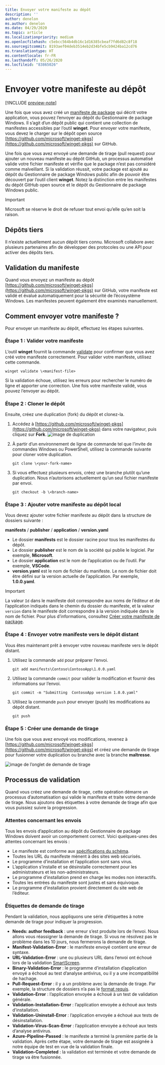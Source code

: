 ```yaml
---
title: Envoyer votre manifeste au dépôt
description: ''
author: denelon
ms.author: denelon
ms.date: 04/29/2020
ms.topic: article
ms.localizationpriority: medium
ms.openlocfilehash: c5ebcc564b4db16c1d16385cbeaf7fd6d82c8f18
ms.sourcegitcommit: 8193aef04deb3514eb2d34bfe5cb9424ba12cd76
ms.translationtype: HT
ms.contentlocale: fr-FR
ms.lasthandoff: 05/26/2020
ms.locfileid: "83865026"
---
```

# <a name="submit-your-manifest-to-the-repository"></a>Envoyer votre manifeste au dépôt

[!INCLUDE [preview-note](../../includes/package-manager-preview.md)]

Une fois que vous avez créé un [manifeste de package](manifest.md) qui décrit votre application, vous pouvez l’envoyer au dépôt du Gestionnaire de package Windows. Il s’agit d’un dépôt public qui contient une collection de manifestes accessibles par l’outil **winget**. Pour envoyer votre manifeste, vous devez le charger sur le dépôt open source [https://github.com/microsoft/winget-pkgs](https://github.com/microsoft/winget-pkgs) sur GitHub.

Une fois que vous avez envoyé une demande de tirage (pull request) pour ajouter un nouveau manifeste au dépôt GitHub, un processus automatisé valide votre fichier manifeste et vérifie que le package n’est pas considéré comme malveillant. Si la validation réussit, votre package est ajouté au dépôt du Gestionnaire de package Windows public afin de pouvoir être découvert par l’outil client **winget**. Notez la distinction entre les manifestes du dépôt GitHub open source et le dépôt du Gestionnaire de package Windows public.

> [!IMPORTANT]
> Microsoft se réserve le droit de refuser tout envoi qu’elle qu’en soit la raison.

## <a name="third-party-repositories"></a>Dépôts tiers

Il n’existe actuellement aucun dépôt tiers connu. Microsoft collabore avec plusieurs partenaires afin de développer des protocoles ou une API pour activer des dépôts tiers.

## <a name="manifest-validation"></a>Validation du manifeste

Quand vous envoyez un manifeste au dépôt [https://github.com/microsoft/winget-pkgs](https://github.com/microsoft/winget-pkgs) sur GitHub, votre manifeste est validé et évalué automatiquement pour la sécurité de l’écosystème Windows. Les manifestes peuvent également être examinés manuellement.

## <a name="how-to-submit-your-manifest"></a>Comment envoyer votre manifeste ?

Pour envoyer un manifeste au dépôt, effectuez les étapes suivantes.

### <a name="step-1-validate-your-manifest"></a>Étape 1 : Valider votre manifeste

L’outil **winget** fournit la commande [validate](..\winget\validate.md) pour confirmer que vous avez créé votre manifeste correctement. Pour valider votre manifeste, utilisez cette commande.

```CMD
winget validate \<manifest-file>
```

Si la validation échoue, utilisez les erreurs pour rechercher le numéro de ligne et apporter une correction. Une fois votre manifeste validé, vous pouvez l’envoyer au dépôt.

### <a name="step-2-clone-the-repository"></a>Étape 2 : Cloner le dépôt

Ensuite, créez une duplication (fork) du dépôt et clonez-la.

1. Accédez à [https://github.com/microsoft/winget-pkgs](https://github.com/microsoft/winget-pkgs) dans votre navigateur, puis cliquez sur **Fork**.
    ![image de duplication](images\fork.png)

2. À partir d’un environnement de ligne de commande tel que l’invite de commandes Windows ou PowerShell, utilisez la commande suivante pour cloner votre duplication.
    ```CMD
    git clone \<your-fork-name>
    ```

 3. Si vous effectuez plusieurs envois, créez une branche plutôt qu’une duplication. Nous n’autorisons actuellement qu’un seul fichier manifeste par envoi.
    ```CMD
    git checkout -b \<branch-name>
    ```

### <a name="step-3-add-your-manifest-to-the-local-repository"></a>Étape 3 : Ajouter votre manifeste au dépôt local

Vous devez ajouter votre fichier manifeste au dépôt dans la structure de dossiers suivante :

**manifests** / **publisher** / **application** / **version.yaml**

* Le dossier **manifests** est le dossier racine pour tous les manifestes du dépôt.
* Le dossier **publisher** est le nom de la société qui publie le logiciel. Par exemple, **Microsoft**.
* Le dossier **application** est le nom de l’application ou de l’outil. Par exemple, **VSCode**.
* **version.yaml** est le nom de fichier du manifeste. Le nom de fichier doit être défini sur la version actuelle de l’application. Par exemple, **1.0.0.yaml**.

>[!IMPORTANT]
> La valeur `Id` dans le manifeste doit correspondre aux noms de l’éditeur et de l’application indiqués dans le chemin du dossier du manifeste, et la valeur `version` dans le manifeste doit correspondre à la version indiquée dans le nom de fichier. Pour plus d’informations, consultez [Créer votre manifeste de package](manifest.md#tips-and-best-practices).

### <a name="step-4-submit-your-manifest-to-the-remote-repository"></a>Étape 4 : Envoyer votre manifeste vers le dépôt distant

Vous êtes maintenant prêt à envoyer votre nouveau manifeste vers le dépôt distant.

1. Utilisez la commande `add` pour préparer l’envoi.
    ```CMD
    git add manifests\Contoso\ContosoApp\1.0.0.yaml
    ```

2. Utilisez la commande `commit` pour valider la modification et fournir des informations sur l’envoi.
    ```CMD
    git commit -m "Submitting  ContosoApp version 1.0.0.yaml"
    ```

3. Utilisez la commande `push` pour envoyer (push) les modifications au dépôt distant.
    ```CMD
    git push
    ```

### <a name="step-5-create-a-pull-request"></a>Étape 5 : Créer une demande de tirage

Une fois que vous avez envoyé vos modifications, revenez à [https://github.com/microsoft/winget-pkgs](https://github.com/microsoft/winget-pkgs) et créez une demande de tirage pour fusionner votre duplication ou branche avec la branche **maîtresse**.

![image de l’onglet de demande de tirage](images\pull-request.png)

## <a name="validation-process"></a>Processus de validation

Quand vous créez une demande de tirage, cette opération démarre un processus d’automatisation qui valide le manifeste et traite votre demande de tirage. Nous ajoutons des étiquettes à votre demande de tirage afin que vous puissiez suivre la progression.

### <a name="submission-expectations"></a>Attentes concernant les envois

Tous les envois d’application au dépôt du Gestionnaire de package Windows doivent avoir un comportement correct. Voici quelques-unes des attentes concernant les envois :

* Le manifeste est conforme aux [spécifications du schéma](manifest.md#manifest-contents).
* Toutes les URL du manifeste mènent à des sites web sécurisés.
* Le programme d’installation et l’application sont sans virus.
* L’application s’installe et se désinstalle correctement pour les administrateurs et les non-administrateurs.
* Le programme d’installation prend en charge les modes non interactifs.
* Toutes les entrées du manifeste sont justes et sans équivoque.
* Le programme d’installation provient directement du site web de l’éditeur.

### <a name="pull-request-labels"></a>Étiquettes de demande de tirage

Pendant la validation, nous appliquons une série d’étiquettes à notre demande de tirage pour indiquer la progression.

* **Needs: author feedback** : une erreur s’est produite lors de l’envoi. Nous allons vous réassigner la demande de tirage. Si vous ne résolvez pas le problème dans les 10 jours, nous fermerons la demande de tirage.
* **Manifest-Validation-Error** : le manifeste envoyé contient une erreur de syntaxe.
* **URL-Validation-Error** : une ou plusieurs URL dans l’envoi ont échoué lors de la validation [SmartScreen](https://docs.microsoft.com/windows/security/threat-protection/microsoft-defender-smartscreen/microsoft-defender-smartscreen-overview).
* **Binary-Validation-Error** : le programme d’installation d’application envoyé a échoué au test d’analyse antivirus, ou il y a une incompatibilité de hachage.
* **Pull-Request-Error** : il y a un problème avec la demande de tirage. Par exemple, la structure de dossiers n’a pas le [format requis](#step-3-add-your-manifest-to-the-local-repository).
* **Validation-Error** : l’application envoyée a échoué à un test de validation générale.
* **Validation-Installation-Error** : l’application envoyée a échoué aux tests d’installation.
* **Validation-Uninstall-Error** : l’application envoyée a échoué aux tests de désinstallation.
* **Validation-Virus-Scan-Error** : l’application envoyée a échoué aux tests d’analyse antivirus.
* **Azure-Pipeline-Passed** : le manifeste a terminé la première partie de la validation. Après cette étape, votre demande de tirage est assignée à notre équipe de test en vue de la validation finale.
* **Validation-Completed** : la validation est terminée et votre demande de tirage va être fusionnée.
